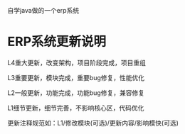 自学java做的一个erp系统
# ERP系统更新说明

L4重大更新，改变架构，项目阶段完成，项目重组

L3重要更新，模块完成，重要bug修复，性能优化

L2一般更新，功能完成，功能bug修复，兼容修复

L1细节更新，细节完善，不影响核心区，代码优化

更新注释规范如：L1/修改模块(可选)/更新内容/影响模快(可选)

